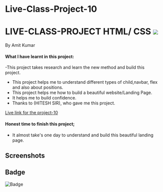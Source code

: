 # Live-Class-Project-10


# LIVE-CLASS-PROJECT HTML/ CSS ![]("")
By Amit Kumar

#### What I have learnt in this project:
-This project takes research and learn the new method and build this project. 
- This project helps me to understand different types of  child,navbar, flex and also about positions.
- This project helps me how to build a beautiful website/Landing Page.
- It helps me to build confidence.
- Thanks to (HITESH SIR), who gave me this project.

[Live link for the project-10](https://live-class-project-10.netlify.app)

#### Honest time to finish this project;
- It almost take's one day to understand and build this beautiful landing page.
 ## Screenshots
 [](https://mega.nz/file/xxEg1DCB#1JugqJM_6ma61SseBNYNx8CQvIsurIX0PEJwEOsBalM)
 
 
 ## Badge ##

![Badge](https://img.shields.io/badge/Project---10-orange)


